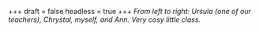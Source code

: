 
+++
draft = false
headless = true
+++
_From left to right: Ursula (one of our teachers), Chrystal, myself, and Ann. Very cosy little class._
